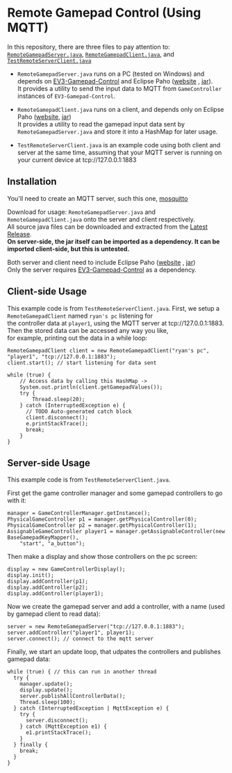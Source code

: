 # Remote Gamepad Control (Using MQTT)

In this repository, there are three files to pay attention to:
[`RemoteGamepadServer.java`](https://github.com/auryan898/Remote-Gamepad-Control-MQTT/tree/master/Remote-Gamepad-Control-MQTT/src/main/java/com/auryan898/remotegamepad/client),
[`RemoteGamepadClient.java`](https://github.com/auryan898/Remote-Gamepad-Control-MQTT/tree/master/Remote-Gamepad-Control-MQTT/src/main/java/com/auryan898/remotegamepad/server),
and [`TestRemoteServerClient.java`](https://github.com/auryan898/Remote-Gamepad-Control-MQTT/tree/master/Remote-Gamepad-Control-MQTT/src/test/java/com/auryan898/remotegamepad/test)

- `RemoteGamepadServer.java` runs on a PC (tested on Windows) and depends on [EV3-Gamepad-Control](https://github.com/auryan898/EV3-Gamepad-Control)
and Eclipse Paho ([website](https://www.eclipse.org/paho/) , [jar](https://github.com/auryan898/Remote-Gamepad-Control-MQTT/blob/master/Remote-Gamepad-Control-MQTT/lib/org.eclipse.paho.client.mqttv3-1.2.5.jar)).  
It provides a utility to send the input data to MQTT from `GameController` instances of `EV3-Gamepad-Control`.

- `RemoteGamepadClient.java` runs on a client, and depends only on Eclipse Paho ([website](https://www.eclipse.org/paho/),
[jar](https://github.com/auryan898/Remote-Gamepad-Control-MQTT/blob/master/Remote-Gamepad-Control-MQTT/lib/org.eclipse.paho.client.mqttv3-1.2.5.jar))  
It provides a utility to read the gamepad input data sent by `RemoteGamepadServer.java` and store it into a HashMap for later usage.

- `TestRemoteServerClient.java` is an example code using both client and server at the same time, assuming that your MQTT server is running on your current device at tcp://127.0.0.1:1883

## Installation

You'll need to create an MQTT server, such this one, [mosquitto](https://mosquitto.org/)

Download for usage: `RemoteGamepadServer.java` and `RemoteGamepadClient.java` onto the server and client respectively.  
All source java files can be downloaded and extracted from the [Latest Release](https://github.com/auryan898/Remote-Gamepad-Control-MQTT/releases).  
**On server-side, the jar itself can be imported as a dependency. It can be imported client-side, but this is untested.**

Both server and client need to include Eclipse Paho ([website](https://www.eclipse.org/paho/) , [jar](https://github.com/auryan898/Remote-Gamepad-Control-MQTT/blob/master/Remote-Gamepad-Control-MQTT/lib/org.eclipse.paho.client.mqttv3-1.2.5.jar))  
Only the server requires [EV3-Gamepad-Control](https://github.com/auryan898/EV3-Gamepad-Control) as a dependency.

## Client-side Usage

This example code is from `TestRemoteServerClient.java`. First, we setup a `RemoteGamepadClient` named `ryan's pc` listening for   
the controller data at `player1`, using the MQTT server at tcp://127.0.0.1:1883. Then the stored data can be accessed any way you like,  
for example, printing out the data in a while loop:

    RemoteGamepadClient client = new RemoteGamepadClient("ryan's pc", "player1", "tcp://127.0.0.1:1883");
    client.start(); // start listening for data sent

    while (true) {
        // Access data by calling this HashMap ->
        System.out.println(client.getGamepadValues());
        try {
            Thread.sleep(20);
        } catch (InterruptedException e) {
          // TODO Auto-generated catch block
          client.disconnect();
          e.printStackTrace();
          break;
        }
    }
    
## Server-side Usage

This example code is from `TestRemoteServerClient.java`. 

First get the game controller manager and some gamepad controllers to go with it:

    manager = GameControllerManager.getInstance();
    PhysicalGameController p1 = manager.getPhysicalController(0);
    PhysicalGameController p2 = manager.getPhysicalController(1);
    AssignableGameController player1 = manager.getAssignableController(new BaseGamepadKeyMapper(),
        "start", "a_button");

Then make a display and show those controllers on the pc screen:

    display = new GameControllerDisplay();
    display.init();
    display.addController(p1);
    display.addController(p2);
    display.addController(player1);

Now we create the gamepad server and add a controller, with a name (used by gamepad client to read data):

    server = new RemoteGamepadServer("tcp://127.0.0.1:1883");
    server.addController("player1", player1);
    server.connect(); // connect to the mqtt server
    
Finally, we start an update loop, that udpates the controllers and publishes gamepad data:
    
    while (true) { // this can run in another thread
      try {
        manager.update();
        display.update();
        server.publishAllControllerData();
        Thread.sleep(100);
      } catch (InterruptedException | MqttException e) {
        try {
          server.disconnect();
        } catch (MqttException e1) {
          e1.printStackTrace();
        }
      } finally {
        break;
      }
    }
